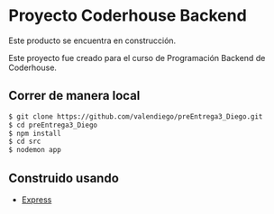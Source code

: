 # Proyecto Coderhouse Backend

Este producto se encuentra en construcción.

Este proyecto fue creado para el curso de Programación Backend de Coderhouse.

## Correr de manera local
```bash
$ git clone https://github.com/valendiego/preEntrega3_Diego.git
$ cd preEntrega3_Diego
$ npm install
$ cd src
$ nodemon app
```

## Construido usando

- [Express](https://www.npmjs.com/package/express)